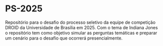 # PS-2025
Repositório para o desafio do processo seletivo da equipe de competição DROID da Universidade de Brasília em 2025. Com o tema de Indiana Jones o  repositório tem como objetivo simular as perguntas temáticas e preparar um cenário para o desafio que ocorrerá presencialmente.
